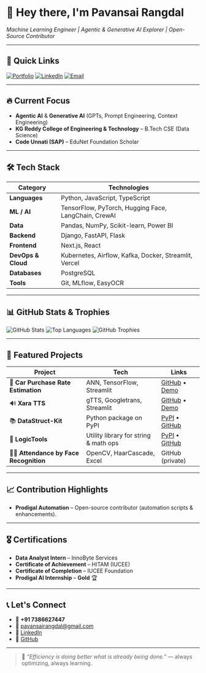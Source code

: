 # 👋 Hey there, I'm **Pavansai Rangdal**  
*Machine Learning Engineer | Agentic & Generative AI Explorer | Open-Source Contributor*

---

## 🚀 Quick Links
[![Portfolio](https://img.shields.io/badge/🌍_Portfolio-rangdal--pavansai.vercel.app-00C4FF?style=flat)](https://rangdal-pavansai.vercel.app)
[![LinkedIn](https://img.shields.io/badge/💼_LinkedIn-Connect-blue?style=flat)](https://www.linkedin.com/in/rangdal-pavansai)
[![Email](https://img.shields.io/badge/📧_Email-pavansairangdal@gmail.com-red?style=flat)](mailto:pavansairangdal@gmail.com)

---

## 🔥 Current Focus
- **Agentic AI** & **Generative AI** (GPTs, Prompt Engineering, Context Engineering)
- **KG Reddy College of Engineering & Technology** – B.Tech CSE (Data Science)
- **Code Unnati (SAP)** – EduNet Foundation Scholar

---

## 🛠️ Tech Stack
| **Category** | **Technologies** |
| --- | --- |
| **Languages** | Python, JavaScript, TypeScript |
| **ML / AI** | TensorFlow, PyTorch, Hugging Face, LangChain, CrewAI |
| **Data** | Pandas, NumPy, Scikit-learn, Power BI |
| **Backend** | Django, FastAPI, Flask |
| **Frontend** | Next.js, React |
| **DevOps & Cloud** | Kubernetes, Airflow, Kafka, Docker, Streamlit, Vercel |
| **Databases** | PostgreSQL |
| **Tools** | Git, MLflow, EasyOCR |

---

## 📊 GitHub Stats & Trophies
![GitHub Stats](https://github-readme-stats.vercel.app/api?username=Pavansai20054&theme=radical&show_icons=true&count_private=true)
![Top Languages](https://github-readme-stats.vercel.app/api/top-langs/?username=Pavansai20054&theme=radical&layout=compact)
![GitHub Trophies](https://github-profile-trophy.vercel.app/?username=Pavansai20054&theme=radical)

---

## 🏅 Featured Projects
| **Project** | **Tech** | **Links** |
| --- | --- | --- |
| 🚗 **Car Purchase Rate Estimation** | ANN, TensorFlow, Streamlit | [GitHub](https://github.com/Pavansai20054/Car_purchase_rate_Estimation_using_ANN) • [Demo](https://carpurchaserateestimationusingann.streamlit.app) |
| 🔊 **Xara TTS** | gTTS, Googletrans, Streamlit | [GitHub](https://github.com/Pavansai20054/gTTS) • [Demo](https://pavansai-project-portfolio.streamlit.app) |
| 📚 **DataStruct-Kit** | Python package on PyPI | [PyPI](https://pypi.org/project/DataStruct-Kit/) • [GitHub](https://github.com/Pavansai20054/DataStruct-Kit) |
| 🧰 **LogicTools** | Utility library for string & math ops | [PyPI](https://pypi.org/project/logictools/) • [GitHub](https://github.com/Pavansai20054/logictools) |
| 👨‍🎓 **Attendance by Face Recognition** | OpenCV, HaarCascade, Excel | GitHub (private) |

---

## 📈 Contribution Highlights
- **Prodigal Automation** – Open-source contributor (automation scripts & enhancements).

---

## 🎖️ Certifications
- **Data Analyst Intern** – InnoByte Services
- **Certificate of Achievement** – HITAM (IUCEE)
- **Certificate of Completion** – IUCEE Foundation
- **Prodigal AI Internship** – **Gold** 🏆

---

## 📞 Let's Connect
- 📱 **+91 7386627447**
- 📧 [pavansairangdal@gmail.com](mailto:pavansairangdal@gmail.com)
- 💼 [LinkedIn](https://www.linkedin.com/in/rangdal-pavansai)
- 🐙 [GitHub](https://github.com/Pavansai20054)

---

> 🔧 *“Efficiency is doing better what is already being done.”* — always optimizing, always learning.
